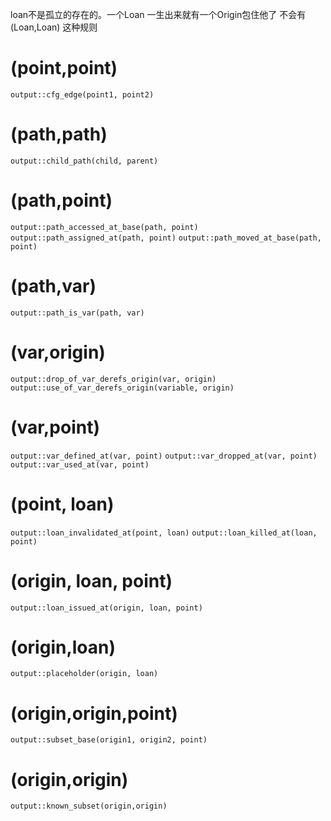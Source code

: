 loan不是孤立的存在的。一个Loan 一生出来就有一个Origin包住他了
不会有 (Loan,Loan) 这种规则


# (point,point)
`output::cfg_edge(point1, point2)`

# (path,path)
`output::child_path(child, parent)`

# (path,point)
`output::path_accessed_at_base(path, point)`
`output::path_assigned_at(path, point)`
`output::path_moved_at_base(path, point)`

# (path,var)
`output::path_is_var(path, var)`

# (var,origin)
`output::drop_of_var_derefs_origin(var, origin)`
`output::use_of_var_derefs_origin(variable, origin)`

# (var,point)
`output::var_defined_at(var, point)`
`output::var_dropped_at(var, point)`
`output::var_used_at(var, point)`

# (point, loan)
`output::loan_invalidated_at(point, loan)`
`output::loan_killed_at(loan, point)`

# (origin, loan, point)
`output::loan_issued_at(origin, loan, point)`

# (origin,loan)
`output::placeholder(origin, loan)`

# (origin,origin,point)
`output::subset_base(origin1, origin2, point)`

# (origin,origin)
`output::known_subset(origin,origin)`

